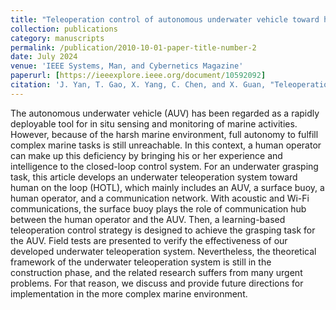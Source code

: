 ```yaml
---
title: "Teleoperation control of autonomous underwater vehicle toward human on the loop: needs, analyses, and solutions"
collection: publications
category: manuscripts
permalink: /publication/2010-10-01-paper-title-number-2
date: July 2024
venue: 'IEEE Systems, Man, and Cybernetics Magazine'
paperurl: [https://ieeexplore.ieee.org/document/10592092]
citation: 'J. Yan, T. Gao, X. Yang, C. Chen, and X. Guan, "Teleoperation control of autonomous underwater vehicle toward human on the loop: Needs, analyses, and solutions," IEEE Systems, Man, and Cybernetics Magazine, vol. 10, no. 3, pp. 2-13, July 2024'
---
```


The autonomous underwater vehicle (AUV) has been regarded as a rapidly deployable tool for in situ sensing and monitoring of marine activities. However, because of the harsh marine environment, full autonomy to fulfill complex marine tasks is still unreachable. In this context, a human operator can make up this deficiency by bringing his or her experience and intelligence to the closed-loop control system. For an underwater grasping task, this article develops an underwater teleoperation system toward human on the loop (HOTL), which mainly includes an AUV, a surface buoy, a human operator, and a communication network. With acoustic and Wi-Fi communications, the surface buoy plays the role of communication hub between the human operator and the AUV. Then, a learning-based teleoperation control strategy is designed to achieve the grasping task for the AUV. Field tests are presented to verify the effectiveness of our developed underwater teleoperation system. Nevertheless, the theoretical framework of the underwater teleoperation system is still in the construction phase, and the related research suffers from many urgent problems. For that reason, we discuss and provide future directions for implementation in the more complex marine environment.
